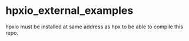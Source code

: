 # hpxio_external_examples

hpxio must be installed at same address as hpx to be able to compile this repo.